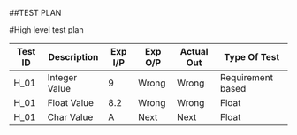 ##TEST PLAN

#High level test plan

    
| **Test ID** | **Description**                                              | **Exp I/P** | **Exp O/P** | **Actual Out** | **Type Of Test**  |    
|-------------|--------------------------------------------------------------|-------------|-------------|----------------|-------------------|
|  H_01       |Integer Value                                                 |   9         |     Wrong   |     Wrong      | Requirement based |
|  H_01       |Float Value                                                   |   8.2       |     Wrong   |     Wrong      |     Float         |
|  H_01       |Char Value                                                    |   A         |     Next    |     Next       |     Float         |

